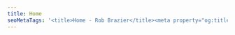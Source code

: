 ```yaml
---
title: Home
seoMetaTags: '<title>Home - Rob Brazier</title><meta property="og:title" content="Home"><meta name="twitter:title" content="Home"><meta name="description" content="placeholder"><meta property="og:description" content="placeholder"><meta name="twitter:description" content="placeholder"><meta name="twitter:site" content="@RobBrazier"><meta name="twitter:card" content="summary"><meta property="article:modified_time" content="2017-12-31T15:56:04Z"><meta property="og:locale" content="en_EN"><meta property="og:type" content="article"><meta property="og:site_name" content="Rob Brazier">'
---
```


